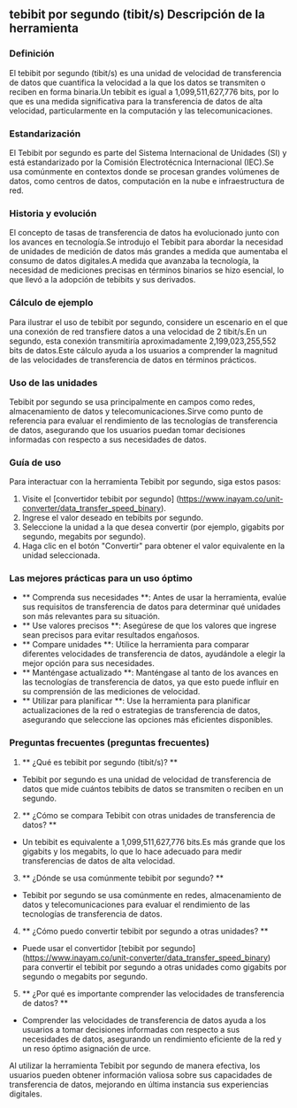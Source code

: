 ## tebibit por segundo (tibit/s) Descripción de la herramienta

### Definición
El tebibit por segundo (tibit/s) es una unidad de velocidad de transferencia de datos que cuantifica la velocidad a la que los datos se transmiten o reciben en forma binaria.Un tebibit es igual a 1,099,511,627,776 bits, por lo que es una medida significativa para la transferencia de datos de alta velocidad, particularmente en la computación y las telecomunicaciones.

### Estandarización
El Tebibit por segundo es parte del Sistema Internacional de Unidades (SI) y está estandarizado por la Comisión Electrotécnica Internacional (IEC).Se usa comúnmente en contextos donde se procesan grandes volúmenes de datos, como centros de datos, computación en la nube e infraestructura de red.

### Historia y evolución
El concepto de tasas de transferencia de datos ha evolucionado junto con los avances en tecnología.Se introdujo el Tebibit para abordar la necesidad de unidades de medición de datos más grandes a medida que aumentaba el consumo de datos digitales.A medida que avanzaba la tecnología, la necesidad de mediciones precisas en términos binarios se hizo esencial, lo que llevó a la adopción de tebibits y sus derivados.

### Cálculo de ejemplo
Para ilustrar el uso de tebibit por segundo, considere un escenario en el que una conexión de red transfiere datos a una velocidad de 2 tibit/s.En un segundo, esta conexión transmitiría aproximadamente 2,199,023,255,552 bits de datos.Este cálculo ayuda a los usuarios a comprender la magnitud de las velocidades de transferencia de datos en términos prácticos.

### Uso de las unidades
Tebibit por segundo se usa principalmente en campos como redes, almacenamiento de datos y telecomunicaciones.Sirve como punto de referencia para evaluar el rendimiento de las tecnologías de transferencia de datos, asegurando que los usuarios puedan tomar decisiones informadas con respecto a sus necesidades de datos.

### Guía de uso
Para interactuar con la herramienta Tebibit por segundo, siga estos pasos:
1. Visite el [convertidor tebibit por segundo] (https://www.inayam.co/unit-converter/data_transfer_speed_binary).
2. Ingrese el valor deseado en tebibits por segundo.
3. Seleccione la unidad a la que desea convertir (por ejemplo, gigabits por segundo, megabits por segundo).
4. Haga clic en el botón "Convertir" para obtener el valor equivalente en la unidad seleccionada.

### Las mejores prácticas para un uso óptimo
- ** Comprenda sus necesidades **: Antes de usar la herramienta, evalúe sus requisitos de transferencia de datos para determinar qué unidades son más relevantes para su situación.
- ** Use valores precisos **: Asegúrese de que los valores que ingrese sean precisos para evitar resultados engañosos.
- ** Compare unidades **: Utilice la herramienta para comparar diferentes velocidades de transferencia de datos, ayudándole a elegir la mejor opción para sus necesidades.
- ** Manténgase actualizado **: Manténgase al tanto de los avances en las tecnologías de transferencia de datos, ya que esto puede influir en su comprensión de las mediciones de velocidad.
- ** Utilizar para planificar **: Use la herramienta para planificar actualizaciones de la red o estrategias de transferencia de datos, asegurando que seleccione las opciones más eficientes disponibles.

### Preguntas frecuentes (preguntas frecuentes)

1. ** ¿Qué es tebibit por segundo (tibit/s)? **
- Tebibit por segundo es una unidad de velocidad de transferencia de datos que mide cuántos tebibits de datos se transmiten o reciben en un segundo.

2. ** ¿Cómo se compara Tebibit con otras unidades de transferencia de datos? **
- Un tebibit es equivalente a 1,099,511,627,776 bits.Es más grande que los gigabits y los megabits, lo que lo hace adecuado para medir transferencias de datos de alta velocidad.

3. ** ¿Dónde se usa comúnmente tebibit por segundo? **
- Tebibit por segundo se usa comúnmente en redes, almacenamiento de datos y telecomunicaciones para evaluar el rendimiento de las tecnologías de transferencia de datos.

4. ** ¿Cómo puedo convertir tebibit por segundo a otras unidades? **
- Puede usar el convertidor [tebibit por segundo] (https://www.inayam.co/unit-converter/data_transfer_speed_binary) para convertir el tebibit por segundo a otras unidades como gigabits por segundo o megabits por segundo.

5. ** ¿Por qué es importante comprender las velocidades de transferencia de datos? **
- Comprender las velocidades de transferencia de datos ayuda a los usuarios a tomar decisiones informadas con respecto a sus necesidades de datos, asegurando un rendimiento eficiente de la red y un reso óptimo asignación de urce.

Al utilizar la herramienta Tebibit por segundo de manera efectiva, los usuarios pueden obtener información valiosa sobre sus capacidades de transferencia de datos, mejorando en última instancia sus experiencias digitales.